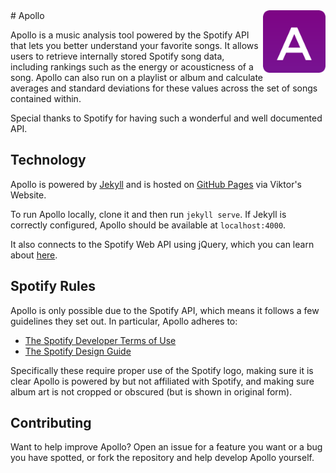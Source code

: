 <img src="logo.png?raw=true" align="right" width="100">
# Apollo

Apollo is a music analysis tool powered by the Spotify API that lets you better understand your favorite songs. It allows users to retrieve internally stored Spotify song data, including rankings such as the energy or acousticness of a song. Apollo can also run on a playlist or album and calculate averages and standard deviations for these values across the set of songs contained within.

Special thanks to Spotify for having such a wonderful and well documented API.

## Technology
Apollo is powered by [Jekyll](https://jekyllrb.com/) and is hosted on [GitHub Pages](https://pages.github.com/) via Viktor's Website.

To run Apollo locally, clone it and then run `jekyll serve`. If Jekyll is correctly configured, Apollo should be available at `localhost:4000`.

It also connects to the Spotify Web API using jQuery, which you can learn about [here](https://developer.spotify.com/web-api/).

## Spotify Rules
Apollo is only possible due to the Spotify API, which means it follows a few guidelines they set out. In particular, Apollo adheres to:
- [The Spotify Developer Terms of Use](https://developer.spotify.com/developer-terms-of-use/)
- [The Spotify Design Guide](https://developer.spotify.com/design/)

Specifically these require proper use of the Spotify logo, making sure it is clear Apollo is powered by but not affiliated with Spotify, and making sure album art is not cropped or obscured (but is shown in original form).

## Contributing
Want to help improve Apollo? Open an issue for a feature you want or a bug you have spotted, or fork the repository and help develop Apollo yourself.
